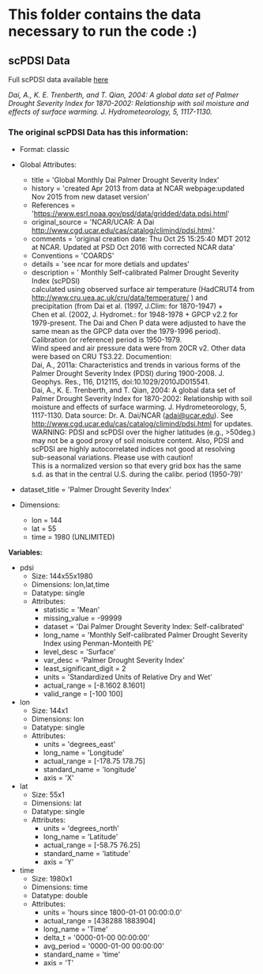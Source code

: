 # This folder contains the data necessary to run the code :)

## scPDSI Data

Full scPDSI data available [here](https://psl.noaa.gov/data/gridded/data.pdsi.html)

_Dai, A., K. E. Trenberth, and T. Qian, 2004: A global data set of Palmer Drought Severity Index for 1870-2002: Relationship with soil moisture and effects of surface warming. J. Hydrometeorology, 5, 1117-1130._

### The original scPDSI Data has this information:

* Format: classic

* Global Attributes:
  * title           = 'Global Monthly Dai Palmer Drought Severity Index'
  * history         = 'created Apr 2013 from data at NCAR webpage:updated Nov 2015 from new dataset version'
  * References      = 'https://www.esrl.noaa.gov/psd/data/gridded/data.pdsi.html'
  * original_source = 'NCAR/UCAR: A Dai http://www.cgd.ucar.edu/cas/catalog/climind/pdsi.html.'
  * comments        = 'original creation date: Thu Oct 25 15:25:40 MDT 2012 at NCAR. Updated at PSD Oct 2016 with corrected NCAR data'
  * Conventions     = 'COARDS'
  * details         = 'see ncar for more detials and updates'
  * description     = '
                   Monthly Self-calibrated Palmer Drought Severity Index (scPDSI)     
                   calculated using observed surface air temperature (HadCRUT4 from   
                   http://www.cru.uea.ac.uk/cru/data/temperature/ ) and               
                   precipitation (from Dai et al. (1997, J.Clim: for 1870-1947) +     
                   Chen et al. (2002, J. Hydromet.: for 1948-1978 + GPCP v2.2 for     
                   1979-present. The Dai and Chen P data were adjusted to have the    
                   same mean as the GPCP data over the 1979-1996 period).             
                   Calibration (or reference) period is 1950-1979.                    
                   Wind speed and air pressure data were from 20CR v2. Other data     
                   were based on CRU TS3.22. Documention:  	                   
                   Dai, A., 2011a: Characteristics and trends in various forms of the 
                   Palmer Drought Severity Index (PDSI) during 1900-2008. J. Geophys. 
                   Res., 116, D12115, doi:10.1029/2010JD015541.			   
                   Dai, A., K. E. Trenberth, and T. Qian, 2004: A global data set of  
                   Palmer Drought Severity Index for 1870-2002: Relationship with soil
                   moisture and effects of surface warming. J. Hydrometeorology, 5,   
                   1117-1130. Data source: Dr. A. Dai/NCAR (adai@ucar.edu). See       
                   http://www.cgd.ucar.edu/cas/catalog/climind/pdsi.html for updates. 
                   WARNING: PDSI and scPDSI over the higher latitudes (e.g., >50deg.) 
                   may not be a good proxy of soil moisutre content. Also, PDSI and   
                   scPDSI are highly autocorrelated indices not good at resolving     
                   sub-seasonal variations.  Please use with caution!                 
                   This is a normalized version so that every grid box has the same   
                   s.d. as that in the central U.S. during the calibr. period (1950-79)'
 * dataset_title   = 'Palmer Drought Severity Index'

* Dimensions:
  * lon  = 144
  * lat  = 55
  * time = 1980  (UNLIMITED)

**Variables:**

* pdsi
  * Size:       144x55x1980
  * Dimensions: lon,lat,time
  * Datatype:   single
  * Attributes:
    * statistic               = 'Mean'
    * missing_value           = -99999
    * dataset                 = 'Dai Palmer Drought Severity Index: Self-calibrated'
    * long_name               = 'Monthly Self-calibrated Palmer Drought Severity Index using Penman-Monteith PE'
    * level_desc              = 'Surface'
    * var_desc                = 'Palmer Drought Severity Index'
    * least_significant_digit = 2
    * units                   = 'Standardized Units of Relative Dry and Wet'
    * actual_range            = [-8.1602      8.1601]
    * valid_range             = [-100  100]
* lon 
  * Size:       144x1
  * Dimensions: lon
  * Datatype:   single
  * Attributes:
    * units         = 'degrees_east'
    * long_name     = 'Longitude'
    * actual_range  = [-178.75        178.75]
    * standard_name = 'longitude'
    * axis          = 'X'
* lat 
  * Size:       55x1
  * Dimensions: lat
  * Datatype:   single
  * Attributes:
    * units         = 'degrees_north'
    * long_name     = 'Latitude'
    * actual_range  = [-58.75        76.25]
    * standard_name = 'latitude'
    * axis          = 'Y'
* time
  * Size:       1980x1
  * Dimensions: time
  * Datatype:   double
  * Attributes:
    * units         = 'hours since 1800-01-01 00:00:0.0'
    * actual_range  = [438288  1883904]
    * long_name     = 'Time'
    * delta_t       = '0000-01-00 00:00:00'
    * avg_period    = '0000-01-00 00:00:00'
    * standard_name = 'time'
    * axis          = 'T'

